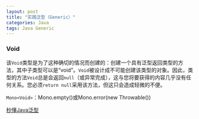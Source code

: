 ```yaml
---
layout: post
title: "实践泛型（Generic）"
categories: Java
tags: Java Generic
---
```


### Void

该`Void`类型是为了这种确切的情况而创建的：创建一个具有泛型返回类型的方法，其中子类型可以是“void”。`Void`被设计成不可能创建该类型的对象。因此，类型的方法`Void`总是会返回`null`（或异常完成），这与您将要获得的内容几乎没有任何关系。您必须`return null`采用该方法，但这只会造成轻微的不便。

`Mono<Void>`：Mono.empty()或Mono.error(new Throwable())

[秒懂Java泛型](https://blog.csdn.net/ShuSheng0007/article/details/80720406)